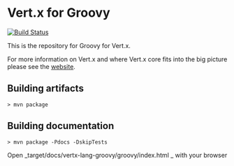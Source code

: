 Vert.x for Groovy
========

[![Build Status](https://vertx.ci.cloudbees.com/buildStatus/icon?job=vert.x3-lang-groovy)](https://vertx.ci.cloudbees.com/view/vert.x-3/job/vert.x3-lang-groovy/)


This is the repository for Groovy for Vert.x.

For more information on Vert.x and where Vert.x core fits into the big picture please see the [website](http://vertx.io).

## Building artifacts

```
> mvn package
```

## Building documentation

```
> mvn package -Pdocs -DskipTests
```

Open _target/docs/vertx-lang-groovy/groovy/index.html _ with your browser
